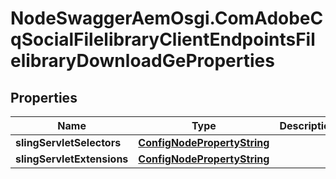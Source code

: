 # NodeSwaggerAemOsgi.ComAdobeCqSocialFilelibraryClientEndpointsFilelibraryDownloadGeProperties

## Properties

Name | Type | Description | Notes
------------ | ------------- | ------------- | -------------
**slingServletSelectors** | [**ConfigNodePropertyString**](ConfigNodePropertyString.md) |  | [optional] 
**slingServletExtensions** | [**ConfigNodePropertyString**](ConfigNodePropertyString.md) |  | [optional] 


